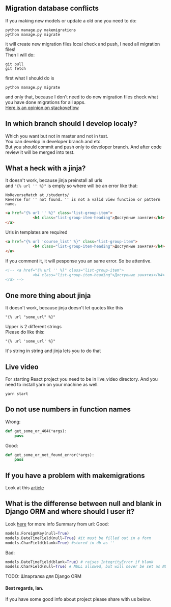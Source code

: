 ## Migration database conflicts
If you making new models or update a old one you need to do:
```
python manage.py makemigrations
python manage.py migrate
```
it will create new migration files
local check and push, I need all migration files!  
Then I will do:
```
git pull
git fetch
```
first what I should do is
```
python manage.py migrate
```
and only that, because I don't need to do new migration files
check what you have done migrations for all apps.   
[Here is an opinion on stackoveflow](https://stackoverflow.com/questions/28035119/should-i-be-adding-the-django-migration-files-in-the-gitignore-file)   

## In which branch should I develop localy?
Which you want but not in master and not in test.  
You can develop in developer branch and etc.  
But you should commit and push only to developer branch.
And after code review it will be merged into test.

## What a heck with a jinja?
It doesn't work, because jinja preinstall all urls   
and ```"{% url '' %}"``` is empty so where will be an error like that:
```
NoReverseMatch at /students/
Reverse for '' not found. '' is not a valid view function or pattern name.
```

```html
<a href="{% url '' %}" class="list-group-item">
            <h4 class="list-group-item-heading">Доступные занятия</h4>
</a>
```
Urls in templates are required
```html
<a href="{% url 'course_list' %}" class="list-group-item">
            <h4 class="list-group-item-heading">Доступные занятия</h4>
</a>
```
If you comment it, it will pesponse you an same error. So be attentive.   
```html
<!-- <a href="{% url '' %}" class="list-group-item">
            <h4 class="list-group-item-heading">Доступные занятия</h4>
</a> -->
```

## One more thing about jinja
It doesn't work, because jinja doesn't let quotes like this
```
"{% url "some_url" %}"
``` 
Upper is 2 different strings  
Please do like this:
```
"{% url 'some_url' %}"
```
It's string in string and jinja lets you to do that

## Live video
For starting React project you need to be in live_video directory.
And you need to install yarn on your machine as well.
```
yarn start
```

## Do not use numbers in function names
Wrong:
```python
def get_some_or_404(*args):
    pass
```
Good:
```python
def get_some_or_not_found_error(*args):
    pass
```

## If you have a problem with makemigrations
Look at this [article](https://devman.org/encyclopedia/django_orm/migrations_mastering/)

## What is the differense between null and blank in Django ORM and where should I user it?
Look [here](https://stackoverflow.com/questions/8609192/differentiate-null-true-blank-true-in-django/8609425) for more info
Summary from url:
Good:
```python
models.ForeignKey(null=True)
models.DateTimeField(null=True) #it must be filled out in a form
models.CharField(blank=True) #stored in db as ''
```
Bad:
```python
models.DateTimeField(blank=True) # raises IntegrityError if blank
models.CharField(null=True) # NULL allowed, but will never be set as NULL
```

TODO: Шпаргалка для Django ORM

#### Best regards, Ian.

If you have some good info about project please share with us below.